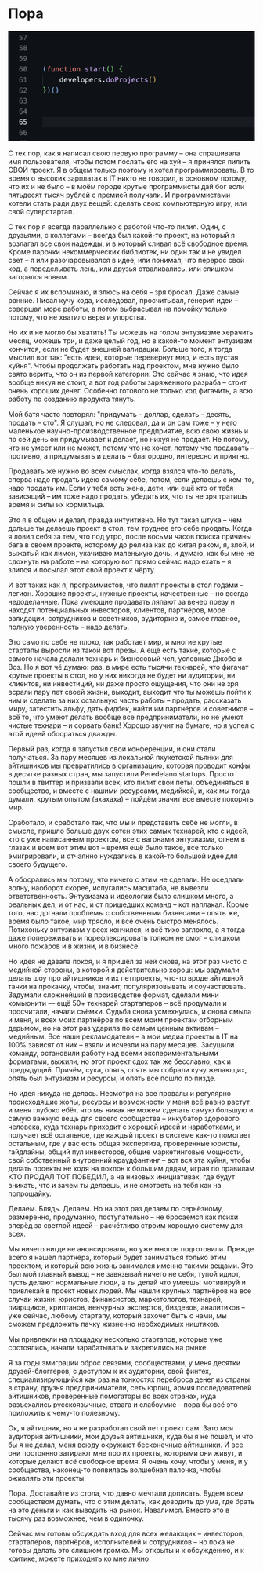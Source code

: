 # Пора

![preview](image.png)

С тех пор, как я написал свою первую программу – она спрашивала имя пользователя, чтобы потом послать его на хуй – я принялся пилить СВОЙ проект. Я в общем только поэтому и хотел программировать. В то время о высоких зарплатах в IT никто не говорил, в основном потому, что их и не было – в моём городе крутые программисты дай бог если пятьдесят тысяч рублей с премией получали. И программистами хотели стать ради двух вещей: сделать свою компьютерную игру, или свой суперстартап.

С тех пор я всегда параллельно с работой что-то пилил. Один, с друзьями, с коллегами – всегда был какой-то проект, на который я возлагал все свои надежды, и в который сливал всё свободное время. Кроме парочки некоммерческих библиотек, ни один так и не увидел свет – я или разочаровывался в идее, или понимал, что перерос свой код, а переделывать лень, или друзья отваливались, или слишком загорался новым.

Сейчас я их вспоминаю, и злюсь на себя – зря бросал. Даже самые ранние. Писал кучу кода, исследовал, просчитывал, генерил идеи – совершал море работы, а потом выбрасывал на помойку только потому, что не хватило веры и упорства. 

Но их и не могло бы хватить! Ты можешь на голом энтузиазме херачить месяц, можешь три, и даже целый год, но в какой-то момент энтузиазм кончится, если не будет внешней валидации. Больше того, я тогда мыслил вот так: "есть идеи, которые перевернут мир, и есть пустая хуйня". Чтобы продолжать работать над проектом, мне нужно было свято верить, что он из первой категории. Это сейчас я знаю, что идея вообще нихуя не стоит, а вот год работы заряженного разраба – стоит очень хороших денег. Особенно готового не только код фигачить, а всю работу по созданию продукта тянуть.

Мой батя часто повторял: "придумать – доллар, сделать – десять, продать – сто". Я слушал, но не следовал, да и он сам тоже – у него маленькое научно-производственное предприятие, всю свою жизнь и по сей день он придумывает и делает, но нихуя не продаёт. Не потому, что не умеет или не может, потому что не хочет, потому что продавать – противно, а придумывать и делать – благородно, интересно и приятно.

Продавать же нужно во всех смыслах, когда взялся что-то делать, сперва надо продать идею самому себе, потом, если делаешь с кем-то, надо продать им. Если у тебя есть жена, дети, или ещё кто от тебя зависящий – им тоже надо продать, убедить их, что ты не зря тратишь время и силы их кормильца.

Это я в общем и делал, правда интуитивно. Но тут такая штука – чем дольше ты делаешь проект в стол, тем труднее его себе продать. Когда я ловил себя за тем, что под утро, после восьми часов поиска причины бага в своем проекте, которому до релиза как до китая раком, я, злой, и выжатый как лимон, укачиваю маленькую дочь, и думаю, как бы мне не сдохнуть на работе – на которую вот прямо сейчас надо ехать – я злился и посылал этот свой проект к чёрту.

И вот таких как я, программистов, что пилят проекты в стол годами – легион. Хорошие проекты, нужные проекты, качественные – но всегда недоделанные. Пока умеющие продавать ляпают за вечер презу и находят потенциальных инвесторов, клиентов, партнёров, море валидации, сотрудников и советников, аудиторию и, самое главное, полную уверенность – надо делать.

Это само по себе не плохо, так работает мир, и многие крутые стартапы выросли из такой вот презы. А ещё есть такие, которые с самого начала делали технарь и бизнесовый чел, условные Джобс и Воз. 
Но я вот чё думаю: раз, в мире есть тысячи технарей, что фигачат крутые проекты в стол, но у них никогда не будет ни аудитории, ни клиентов, ни инвестиций, ни даже просто ощущения, что они не зря всрали пару лет своей жизни, выходит, выходит что ты можешь пойти к ним и сделать за них остальную часть работы – продать, рассказать миру, затестить альфу, дать фидбек, найти им партнёров и советников – всё то, что умеют делать вообще все предприниматели, но не умеют чистые технари – и сорвать банк!
Хорошо звучит на бумаге, но я успел с этой идеей обосраться дважды.


Первый раз, когда я запустил свои конференции, и они стали получаться. За пару месяцев из локальной пхукетской пьянки для айтишников мы превратились в организацию, которая проводит конфы в десятке разных стран, мы запустили Peredelano startups. Просто пошли в твиттер и призвали всех, кто пилит свои петы, объединяться в сообщество, и вместе с нашими ресурсами, медийкой, и, как мы тогда думали, крутым опытом (ахахаха) – пойдём значит все вместе покорять мир.

Сработало, и сработало так, что мы и представить себе не могли, в смысле, пришло больше двух сотен этих самых технарей, кто с идеей, кто с уже написанным проектом, все с вагонами энтузиазма, огнем в глазах и всем вот этим вот – время ещё было такое, все только эмигрировали, и отчаянно нуждались в какой-то большой идее для своего будущего.

А обосрались мы потому, что ничего с этим не сделали. Не оседлали волну, наоборот скорее, испугались масштаба, не вывезли ответственность. Энтузиазма и идеологии было слишком много, а реальных дел, и от нас, и от пришедших команд – кот наплакал. Кроме того, нас догнали проблемы с собственными бизнесами – опять же, время было такое, мир трясло, и всё очень быстро менялось. Потихоньку энтузиазм у всех кончился, и всё тихо заглохло, а я тогда даже попереживать и порефлексировать толком не смог – слишком много пожаров и в жизни, и в бизнесе.

Но идея не давала покоя, и я пришёл за ней снова, на этот раз чисто с медийной стороны, в которой я действительно хорош: мы задумали делать шоу про айтишников и их петпроекты, что-то вроде айтишной тачки на прокачку, чтобы, значит, популяризовывать и соучаствовать. Задумали сложнейший в производстве формат, сделали мини комьюнити — ещё 50+ технарей стартаперов – всё продумали и просчитали, начали съёмки. Судьба снова усмехнулась, и снова смыла и меня, и всех моих партнёров по всем моим проектам отборным дерьмом, но на этот раз ударила по самым ценным активам – медийным. Все наши рекламодатели – а мои медиа проекты в IT на 100% зависят от них – взяли и исчезли на пару месяцев. 
Засушили команду, остановили работу над всеми экспериментальными форматами, выжили, но этот проект сдох так же бесславно, как и предыдущий. 
Причём, сука, опять, опять мы собрали кучу желающих, опять был энтузиазм и ресурсы, и опять всё пошло по пизде.

Но идея никуда не делась. Несмотря на все провалы и регулярно происходящие жопы, ресурсы и возможности у меня всё равно растут, и меня глубоко ебёт, что мы никак не можем сделать самую большую и самую важную вещь для своего сообщества – инкубатор здорового человека, куда технарь приходит с хорошей идеей и наработками, и получает всё остальное, где каждый проект в системе как-то помогает остальным, где у вас есть общая экспертиза, проверенные юристы, гайдлайны, общий пул инвесторов, общие маркетинговые мощности, свой собственный внутренний краудфантинг – вот вся эта хуйня, чтобы делать проекты не ходя на поклон к большим дядям, играя по правилам КТО ПРОДАЛ ТОТ ПОБЕДИЛ, а на низовых инициативах, где будут вникать, что и зачем ты делаешь, и не смотреть на тебя как на попрошайку.

Делаем. Блядь. Делаем. Но на этот раз делаем по серьёзному, размеренно, продуманно, поступательно – не бросаемся как психи вперёд за светлой идеей – расчётливо строим хорошую систему для всех.

Мы ничего нигде не анонсировали, но уже многое подготовили. Прежде всего я нашёл партнёра, который будет заниматься только этим проектом, и который всю жизнь занимался именно такими вещами. Это был мой главный вывод – не завязывай ничего не себя, тупой идиот, пусть делают нормальные люди, а ты делай что умеешь: мотивируй и привлекай в проект новых людей. Мы нашли крупных партнёров на все случаи жизни: юристов, финансистов, маркетологов, технарей, пиарщиков, криптанов, венчурных экспертов, биздевов, аналитиков – уже сейчас, любому стартапу, который захочет быть с нами, мы сможем предложить пачку жизненно необходимых ништяков.

Мы привлекли на площадку несколько стартапов, которые уже состоялись, начали зарабатывать и закрепились на рынке.

Я за годы эмиграции оброс связями, сообществами, у меня десятки друзей-блоггеров, с доступом к их аудитории, свой финтех, специализирующийся как раз на тонкостях переброса денег из страны в страну, друзья предприниматели, сеть юрлиц, армия последователей айтишников, проверенные помогаторы во всех странах, куда разъехались русскоязычные, отвага и слабоумие – пора бы всё это приложить к чему-то полезному.

Ок, я айтишник, но я не разработал свой пет проект сам. Зато моя аудитория айтишники, мои друзья айтишники, куда бы я не пошёл, и что бы я не делал, меня всюду окружают бесконечные айтишники. И все они постоянно затирают мне про их проекты, которыми они живут, и которые делают всё свободное время. Я очень хочу, чтобы у меня, и у сообщества, наконец-то появилась волшебная палочка, чтобы оживлять эти проекты.

Пора. Доставайте из стола, что давно мечтали дописать. Будем всем сообществом думать, что с этим делать, как доводить до ума, где брать на это деньги и как выводить на рынок. Навалимся. Вместо это в тысячу раз возможнее, чем в одиночку. 

Сейчас мы готовы обсуждать вход для всех желающих – инвесторов, стартаперов, партнёров, исполнителей и сотрудников – но пока не готовы делать это слишком громко. Мы открыты и к обсуждению, и к критике, можете приходить ко мне [лично](https://t.me/fillpackart)
